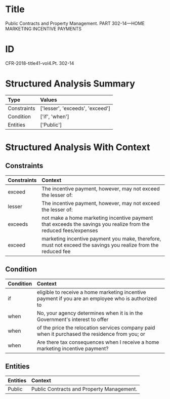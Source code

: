 # Title

 Public Contracts and Property Management. PART 302-14—HOME MARKETING INCENTIVE PAYMENTS


# ID

 CFR-2018-title41-vol4.Pt. 302-14


# Structured Analysis Summary

| Type        | Values                          |
|:------------|:--------------------------------|
| Constraints | ['lesser', 'exceeds', 'exceed'] |
| Condition   | ['if', 'when']                  |
| Entities    | ['Public']                      |


# Structured Analysis With Context

 


## Constraints

| Constraints   | Context                                                                                                         |
|:--------------|:----------------------------------------------------------------------------------------------------------------|
| exceed        | The incentive payment, however, may not  exceed  the lesser of:                                                 |
| lesser        | The incentive payment, however, may not exceed the  lesser  of:                                                 |
| exceeds       | not make a home marketing incentive payment that exceeds the savings you realize from the reduced fees/expenses |
| exceed        | marketing incentive payment you make, therefore, must not exceed the savings you realize from the reduced fee   |


## Condition

| Condition   | Context                                                                                            |
|:------------|:---------------------------------------------------------------------------------------------------|
| if          | eligible to receive a home marketing incentive payment if you are an employee who is authorized to |
| when        | No, your agency determines  when it is in the Government's interest to offer                       |
| when        | of the price the relocation services company paid when  it purchased the residence from you; or    |
| when        | Are there tax consequences  when  I receive a home marketing incentive payment?                    |


## Entities

| Entities   | Context                                    |
|:-----------|:-------------------------------------------|
| Public     | Public  Contracts and Property Management. |


